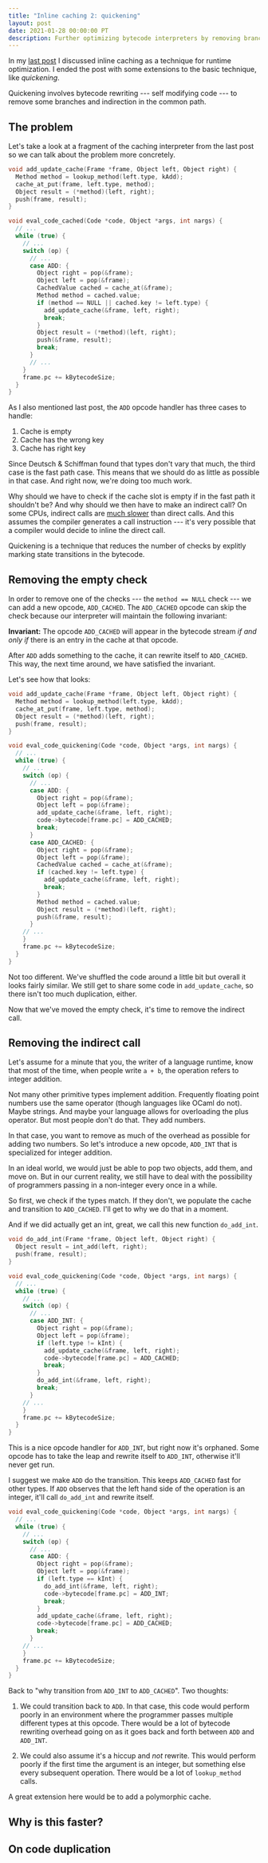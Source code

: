```yaml
---
title: "Inline caching 2: quickening"
layout: post
date: 2021-01-28 00:00:00 PT
description: Further optimizing bytecode interpreters by removing branches and indirection
---
```


In my [last post](/blog/inline-caching/) I discussed inline caching as a
technique for runtime optimization. I ended the post with some extensions to
the basic technique, like *quickening*.

Quickening involves bytecode rewriting --- self modifying code --- to remove
some branches and indirection in the common path.

## The problem

Let's take a look at a fragment of the caching interpreter from the last post
so we can talk about the problem more concretely.

```c
void add_update_cache(Frame *frame, Object left, Object right) {
  Method method = lookup_method(left.type, kAdd);
  cache_at_put(frame, left.type, method);
  Object result = (*method)(left, right);
  push(frame, result);
}

void eval_code_cached(Code *code, Object *args, int nargs) {
  // ...
  while (true) {
    // ...
    switch (op) {
      // ...
      case ADD: {
        Object right = pop(&frame);
        Object left = pop(&frame);
        CachedValue cached = cache_at(&frame);
        Method method = cached.value;
        if (method == NULL || cached.key != left.type) {
          add_update_cache(&frame, left, right);
          break;
        }
        Object result = (*method)(left, right);
        push(&frame, result);
        break;
      }
      // ...
    }
    frame.pc += kBytecodeSize;
  }
}
```

As I also mentioned last post, the `ADD` opcode handler has three cases to
handle:

1. Cache is empty
2. Cache has the wrong key
3. Cache has right key

Since Deutsch &amp; Schiffman found that types don't vary that much, the third
case is the fast path case. This means that we should do as little as possible
in that case. And right now, we're doing too much work.

Why should we have to check if the cache slot is empty if in the fast path it
shouldn't be? And why should we then have to make an indirect call? On some
CPUs, indirect calls are [much slower](calls) than direct calls. And this
assumes the compiler generates a call instruction --- it's very possible that a
compiler would decide to inline the direct call.

[calls]: https://stackoverflow.com/questions/7241922/how-has-cpu-architecture-evolution-affected-virtual-function-call-performance

Quickening is a technique that reduces the number of checks by explitly marking
state transitions in the bytecode.

## Removing the empty check

In order to remove one of the checks --- the `method == NULL` check --- we can
add a new opcode, `ADD_CACHED`. The `ADD_CACHED` opcode can skip the check
because our interpreter will maintain the following invariant:

**Invariant:** The opcode `ADD_CACHED` will appear in the bytecode stream *if
and only if* there is an entry in the cache at that opcode.

After `ADD` adds something to the cache, it can rewrite itself to `ADD_CACHED`.
This way, the next time around, we have satisfied the invariant.

Let's see how that looks:

```c
void add_update_cache(Frame *frame, Object left, Object right) {
  Method method = lookup_method(left.type, kAdd);
  cache_at_put(frame, left.type, method);
  Object result = (*method)(left, right);
  push(frame, result);
}

void eval_code_quickening(Code *code, Object *args, int nargs) {
  // ...
  while (true) {
    // ...
    switch (op) {
      // ...
      case ADD: {
        Object right = pop(&frame);
        Object left = pop(&frame);
        add_update_cache(&frame, left, right);
        code->bytecode[frame.pc] = ADD_CACHED;
        break;
      }
      case ADD_CACHED: {
        Object right = pop(&frame);
        Object left = pop(&frame);
        CachedValue cached = cache_at(&frame);
        if (cached.key != left.type) {
          add_update_cache(&frame, left, right);
          break;
        }
        Method method = cached.value;
        Object result = (*method)(left, right);
        push(&frame, result);
      }
    // ...
    }
    frame.pc += kBytecodeSize;
  }
}
```

Not too different. We've shuffled the code around a little bit but overall it
looks fairly similar. We still get to share some code in `add_update_cache`, so
there isn't too much duplication, either.

Now that we've moved the empty check, it's time to remove the indirect call.

## Removing the indirect call

Let's assume for a minute that you, the writer of a language runtime, know that
most of the time, when people write `a + b`, the operation refers to integer
addition.

Not many other primitive types implement addition. Frequently floating point
numbers use the same operator (though languages like OCaml do not). Maybe
strings. And maybe your language allows for overloading the plus operator. But
most people don't do that. They add numbers.

In that case, you want to remove as much of the overhead as possible for adding
two numbers. So let's introduce a new opcode, `ADD_INT` that is specialized for
integer addition.

In an ideal world, we would just be able to pop two objects, add them, and move
on. But in our current reality, we still have to deal with the possibility of
programmers passing in a non-integer every once in a while.

So first, we check if the types match. If they don't, we populate the cache and
transition to `ADD_CACHED`. I'll get to why we do that in a moment.

And if we did actually get an int, great, we call this new function
`do_add_int`.

```c
void do_add_int(Frame *frame, Object left, Object right) {
  Object result = int_add(left, right);
  push(frame, result);
}

void eval_code_quickening(Code *code, Object *args, int nargs) {
  // ...
  while (true) {
    // ...
    switch (op) {
      // ...
      case ADD_INT: {
        Object right = pop(&frame);
        Object left = pop(&frame);
        if (left.type != kInt) {
          add_update_cache(&frame, left, right);
          code->bytecode[frame.pc] = ADD_CACHED;
          break;
        }
        do_add_int(&frame, left, right);
        break;
      }
    // ...
    }
    frame.pc += kBytecodeSize;
  }
}
```

This is a nice opcode handler for `ADD_INT`, but right now it's orphaned. Some
opcode has to take the leap and rewrite itself to `ADD_INT`, otherwise it'll
never get run.

I suggest we make `ADD` do the transition. This keeps `ADD_CACHED` fast for
other types. If `ADD` observes that the left hand side of the operation is an
integer, it'll call `do_add_int` and rewrite itself.

```c
void eval_code_quickening(Code *code, Object *args, int nargs) {
  // ...
  while (true) {
    // ...
    switch (op) {
      // ...
      case ADD: {
        Object right = pop(&frame);
        Object left = pop(&frame);
        if (left.type == kInt) {
          do_add_int(&frame, left, right);
          code->bytecode[frame.pc] = ADD_INT;
          break;
        }
        add_update_cache(&frame, left, right);
        code->bytecode[frame.pc] = ADD_CACHED;
        break;
      }
    // ...
    }
    frame.pc += kBytecodeSize;
  }
}
```

Back to "why transition from `ADD_INT` to `ADD_CACHED`". Two thoughts:

1. We could transition back to `ADD`. In that case, this code would perform
   poorly in an environment where the programmer passes multiple different
   types at this opcode. There would be a lot of bytecode rewriting overhead
   going on as it goes back and forth between `ADD` and `ADD_INT`.

2. We could also assume it's a hiccup and *not* rewrite. This would perform
   poorly if the first time the argument is an integer, but something else
   every subsequent operation. There would be a lot of `lookup_method` calls.

A great extension here would be to add a polymorphic cache.

## Why is this faster?

## On code duplication
